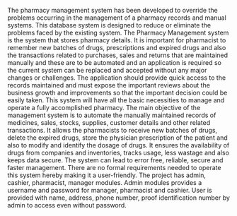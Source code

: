 The pharmacy management system has been developed to override the problems occurring in the management of a pharmacy records and manual systems.
This database system is designed to reduce or eliminate the problems faced by the existing system.
The Pharmacy Management system is the system that stores pharmacy details. It is important for pharmacist to remember new batches of drugs, prescriptions and expired drugs and also the transactions related to purchases, sales and returns that are maintained manually and these are to be automated and an application is required so the current system can be replaced and accepted without any major changes or challenges.
The application should provide quick access to the records maintained and must expose the important reviews about the business growth and improvements so that the important decision could be easily taken. This system will have all the basic necessities to manage and operate a fully accomplished pharmacy.
The main objective of the management system is to automate the manually maintained records of medicines, sales, stocks, supplies, customer details and other related transactions. 
It allows the pharmacists to receive new batches of drugs, delete the expired drugs, store the physician prescription of the patient and also to modify and identify the dosage of drugs.
It ensures the availability of drugs from companies and inventories, tracks usage, less wastage and also keeps data secure. 
The system can lead to error free, reliable, secure and faster management. There are no formal requirements needed to operate this system hereby making it a user-friendly.
The project has admin, cashier, pharmacist, manager modules. 
Admin modules provides a username and password for manager, pharmacist and cashier.
User is provided with name, address, phone number, proof identification number by admin to access even without password. 
